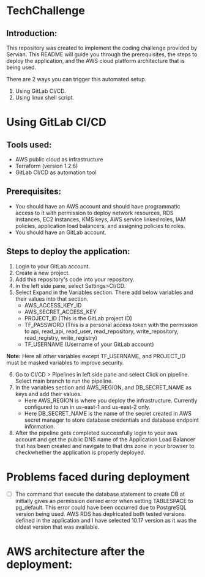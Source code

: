 # **TechChallenge**

## Introduction:

This repository was created to implement the coding challenge provided by Servian.
This README will guide you through the prerequisites, the steps to deploy the application, and the AWS cloud platform architecture that is being used. 

There are 2 ways you can trigger this automated setup.

1. Using GitLab CI/CD.
2. Using linux shell script.

# **Using GitLab CI/CD**

## Tools used:

- AWS public cloud as infrastructure
- Terraform (version 1.2.6)
- GitLab CI/CD as automation tool

## Prerequisites:

- You should have an AWS account and should have programmatic access to it with permission to deploy network resources, RDS instances, EC2 instances, KMS keys, AWS service linked roles, IAM policies, application load balancers, and assigning policies to roles.
- You should have an GitLab account.

## Steps to deploy the application:

1. Login to your GitLab account.
2. Create a new project.
3. Add this repository's code into your repository.
4. In the left side pane, select Settings>CI/CD.
5. Select Expand in the Variables section. There add below variables and their values into that section.
    * AWS_ACCESS_KEY_ID
    * AWS_SECRET_ACCESS_KEY
    * PROJECT_ID (This is the GitLab project ID)
    * TF_PASSWORD (This is a personal access token with the permission to api, read_api, read_user, read_repository, write_repository, read_registry, write_registry)
    * TF_USERNAME (Username of your GitLab account)

**Note:** Here all other variables except TF_USERNAME, and PROJECT_ID must be masked variables to improve security.

6. Go to CI/CD > Pipelines in left side pane and select Click on pipeline. Select main branch to run the pipeline.
7. In the variables section add AWS_REGION, and DB_SECRET_NAME as keys and add their values.
    * Here AWS_REGION is where you deploy the infrastructure. Currently configured to run in us-east-1 and us-east-2 only.
    * Here DB_SECRET_NAME is the name of the secret created in AWS secret manager to store database credentials and database endpoint information.
8. After the pipeline gets completed successfully login to your aws account and get the public DNS name of the Application Load Balancer that has been created and navigate to that dns zone in your browser to checkwhether the application is properly deployed.


# **Problems faced during deployment**

- [ ] The command that execute the database statement to create DB at initially gives an permission denied error when setting TABLESPACE to pg_default. This error could have been occurred due to PostgreSQL version being used. AWS RDS has deplricated both tested versions defined in the application and I have selected 10.17 version as it was the oldest version that was available.

# **AWS architecture after the deployment:**








